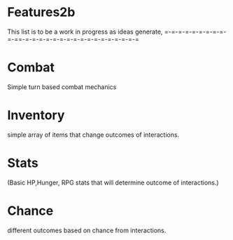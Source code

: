 # Features2b
This list is to be a work in progress as ideas generate,
=-=-=-=-=-=-=-=-=-=-==-=-=-=-=-=-=-=-=-=-=-=-=-=-=-=-=-=
# Combat
Simple turn based combat mechanics
# Inventory
simple array of items that change outcomes of interactions.
# Stats
(Basic HP,Hunger,  RPG stats that will determine outcome of interactions.)
# Chance
different outcomes based on chance from interactions.
